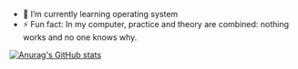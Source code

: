 <!-- - 🌴 I’m currently-->
- 🌱 I’m currently learning operating system
- ⚡ Fun fact: In my computer, practice and theory are combined: nothing works and no one knows why.

[![Anurag's GitHub stats](https://github-readme-stats.vercel.app/api?username=yuban00018&theme=vision-friendly-dark)](https://github.com/anuraghazra/github-readme-stats)

<!--
- 👯 I’m looking to collaborate on )
- 🤔 I’m looking for help with ...
- 💬 Ask me about ...
- 📫 How to reach me: ...
- 😄 Pronouns: ...
-->

